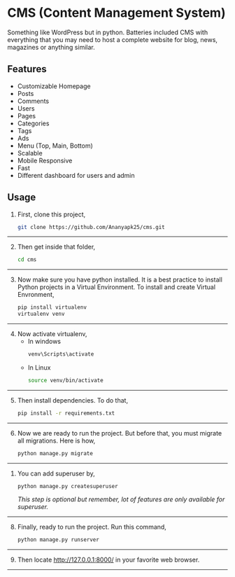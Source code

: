 # CMS (Content Management System)


Something like WordPress but in python. Batteries included CMS with everything that you may need to host a complete website for blog, news, magazines or anything similar.


## Features
* Customizable Homepage
* Posts
* Comments
* Users
* Pages
* Categories
* Tags 
* Ads
* Menu (Top, Main, Bottom)
* Scalable
* Mobile Responsive
* Fast
* Different dashboard for users and admin

## Usage
1. First, clone this project,
    ```sh
    git clone https://github.com/Ananyapk25/cms.git
    ```
---
2. Then get inside that folder,
    ```sh
    cd cms
    ```
---
3. Now make sure you have python installed. It is a best practice to install Python projects in a Virtual Environment. To install and create Virtual Envronment,
    ```sh
    pip install virtualenv
    virtualenv venv
    ```
---
4. Now activate virtualenv,
   - In windows
       ```bat
       venv\Scripts\activate
       ```
   - In Linux
        ```sh
        source venv/bin/activate
        ```
---
5. Then install dependencies. To do that,
    ```sh
    pip install -r requirements.txt
    ```
---
6. Now we are ready to run the project. But before that, you must migrate all migrations. Here is how,
    ```sh
    python manage.py migrate
    ```
---
1. You can add superuser by,
    ```sh
    python manage.py createsuperuser
    ```
    *This step is optional but remember, lot of features are only available for superuser.*
---
8. Finally, ready to run the project. Run this command,
    ```sh
    python manage.py runserver
    ```
---
9. Then locate http://127.0.0.1:8000/ in your favorite web browser.
---
